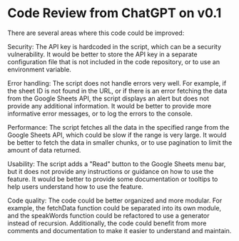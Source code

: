 
# Code Review from ChatGPT on v0.1

There are several areas where this code could be improved:

Security: The API key is hardcoded in the script, which can be a security vulnerability. It would be better to store the API key in a separate configuration file that is not included in the code repository, or to use an environment variable.

Error handling: The script does not handle errors very well. For example, if the sheet ID is not found in the URL, or if there is an error fetching the data from the Google Sheets API, the script displays an alert but does not provide any additional information. It would be better to provide more informative error messages, or to log the errors to the console.

Performance: The script fetches all the data in the specified range from the Google Sheets API, which could be slow if the range is very large. It would be better to fetch the data in smaller chunks, or to use pagination to limit the amount of data returned.

Usability: The script adds a "Read" button to the Google Sheets menu bar, but it does not provide any instructions or guidance on how to use the feature. It would be better to provide some documentation or tooltips to help users understand how to use the feature.

Code quality: The code could be better organized and more modular. For example, the fetchData function could be separated into its own module, and the speakWords function could be refactored to use a generator instead of recursion. Additionally, the code could benefit from more comments and documentation to make it easier to understand and maintain.
